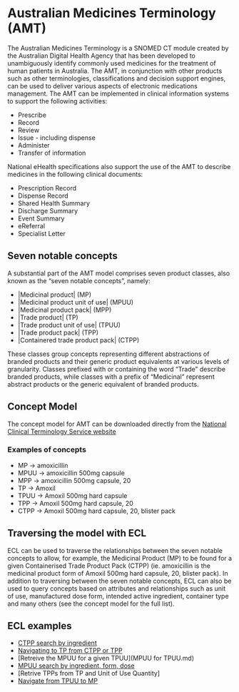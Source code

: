 # Australian Medicines Terminology (AMT)
The Australian Medicines Terminology is a SNOMED CT module created by the Australian Digital Health Agency that has been developed to unambiguously identify commonly used medicines for the treatment of human patients in Australia. The AMT, in conjunction with other products such as other terminologies, classifications and decision support engines, can be used to deliver various aspects of electronic medications management. The AMT can be implemented in clinical information systems to support the following activities:
 - Prescribe
 - Record
 - Review
 - Issue - including dispense
 - Administer
 - Transfer of information

National eHealth specifications also support the use of the AMT to describe medicines in the following clinical documents:
 - Prescription Record
 - Dispense Record
 - Shared Health Summary
 - Discharge Summary
 - Event Summary
 - eReferral
 - Specialist Letter

## Seven notable concepts
A substantial part of the AMT model comprises seven product classes, also known as the “seven notable concepts”, namely:
 - |Medicinal product| (MP)
 - |Medicinal product unit of use| (MPUU)
 - |Medicinal product pack| (MPP)
 - |Trade product| (TP)
 - |Trade product unit of use| (TPUU)
 - |Trade product pack| (TPP)
 - |Containered trade product pack| (CTPP)

These classes group concepts representing different abstractions of branded products and their generic product equivalents at various levels of granularity.
Classes prefixed with or containing the word “Trade” describe branded products, while classes with a prefix of “Medicinal” represent abstract products or the generic equivalent of branded products.

## Concept Model
The concept model for AMT can be downloaded directly from the [National Clinical Terminology Service website](https://www.healthterminologies.gov.au/docs/DH_2542_2017_AMT_Concept_Model_and_Business_Use_Cases_v2.1.pdf)

### Examples of concepts
 - MP -> amoxicillin
 - MPUU -> amoxicillin 500mg capsule
 - MPP -> amoxicillin 500mg capsule, 20
 - TP -> Amoxil
 - TPUU -> Amoxil 500mg hard capsule
 - TPP -> Amoxil 500mg hard capsule, 20
 - CTPP -> Amoxil 500mg hard capsule, 20, blister pack

## Traversing the model with ECL
ECL can be used to traverse the relationships between the seven notable concepts to allow, for example, the Medicinal Product (MP) to be found for a given Containerised Trade Product Pack (CTPP) (ie. amoxicillin is the medicinal product form of Amoxil 500mg hard capsule, 20, blister pack).  In addition to traversing between the seven notable concepts, ECL can also be used to query concepts based on attributes and relationships such as unit of use, manufactured dose form, intended active ingredient, container type and many others (see the concept model for the full list).
 
## ECL examples
 - [CTPP search by ingredient](CTPP_ingredient_search.md)
 - [Navigating to TP from CTPP or TPP](CTPP_or_TPP_to_TP.md)
 - [Retreive the MPUU for a given TPUU](MPUU for TPUU.md)
 - [MPUU search by ingredient, form, dose](MPUU_ingredient_qty_search.md)
 - [Retrive TPPs from TP and Unit of Use Quantity]
 - [Navigate from TPUU to MP](TPUU_to_MP.md)
